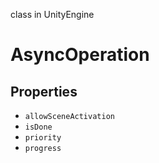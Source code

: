 class in UnityEngine
# AsyncOperation

## Properties
- `allowSceneActivation`
- `isDone`
- `priority`
- `progress`
